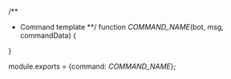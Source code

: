 /**
* Command template
**/
function _COMMAND_NAME_(bot, msg, commandData) {
    
}

module.exports = {command: _COMMAND_NAME_};